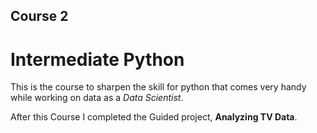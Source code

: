 ﻿## Course 2
# Intermediate Python

This is the course to sharpen the skill for python that comes very handy while working on data as a *Data Scientist*.

After this Course I completed the Guided project, **Analyzing TV Data**.

